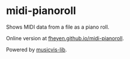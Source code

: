 # midi-pianoroll

Shows MIDI data from a file as a piano roll.

Online version at [fheyen.github.io/midi-pianoroll](https://fheyen.github.io/midi-pianoroll/).

Powered by [musicvis-lib](https://github.com/fheyen/musicvis-lib).
